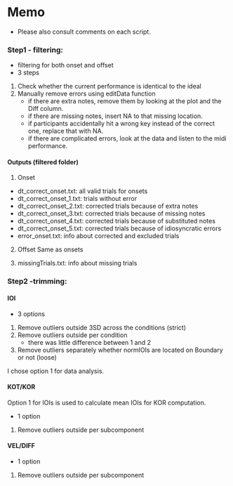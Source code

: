# Memo
- Please also consult comments on each script.

### Step1 - filtering:
- filtering for both onset and offset
- 3 steps
1. Check whether the current performance is identical to the ideal
2. Manually remove errors using editData function
    - if there are extra notes, remove them by looking at the plot and the Diff column.
    - if there are missing notes, insert NA to that missing location.
    - if participants accidentally hit a wrong key instead of the correct one, replace that with NA.
    - if there are complicated errors, look at the data and listen to the midi performance.

#### Outputs (filtered folder)
1. Onset
-  dt_correct_onset.txt: all valid trials for onsets
-  dt_correct_onset_1.txt: trials without error
- dt_correct_onset_2.txt: corrected trials because of extra notes
- dt_correct_onset_3.txt: corrected trials because of missing notes
- dt_correct_onset_4.txt: corrected trials because of substituted notes
- dt_correct_onset_5.txt: corrected trials because of idiosyncratic errors
- error_onset.txt: info about corrected and excluded trials

2. Offset
Same as onsets

3. missingTrials.txt: info about missing trials


### Step2 -trimming:
#### IOI
- 3 options
1. Remove outliers outside 3SD across the conditions (strict)
2. Remove outliers outside per condition
    - there was little difference between 1 and 2
3. Remove outliers separately whether normIOIs are located on Boundary or not (loose)

I chose option 1 for data analysis.

#### KOT/KOR
Option 1 for IOIs is used to calculate mean IOIs for KOR computation.
- 1 option
1. Remove outliers outside per subcomponent

#### VEL/DIFF
- 1 option
1. Remove outliers outside per subcomponent
